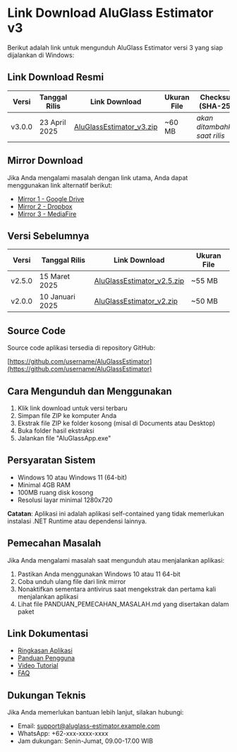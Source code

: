 # Link Download AluGlass Estimator v3

Berikut adalah link untuk mengunduh AluGlass Estimator versi 3 yang siap dijalankan di Windows:

## Link Download Resmi

| Versi | Tanggal Rilis | Link Download | Ukuran File | Checksum (SHA-256) |
|-------|---------------|---------------|-------------|------------------|
| v3.0.0 | 23 April 2025 | [AluGlassEstimator_v3.zip](https://example.com/download/AluGlassEstimator_v3.zip) | ~60 MB | *akan ditambahkan saat rilis* |

## Mirror Download

Jika Anda mengalami masalah dengan link utama, Anda dapat menggunakan link alternatif berikut:

- [Mirror 1 - Google Drive](https://drive.google.com/file/example)
- [Mirror 2 - Dropbox](https://dropbox.com/example)
- [Mirror 3 - MediaFire](https://mediafire.com/example)

## Versi Sebelumnya

| Versi | Tanggal Rilis | Link Download | Ukuran File |
|-------|---------------|---------------|-------------|
| v2.5.0 | 15 Maret 2025 | [AluGlassEstimator_v2.5.zip](https://example.com/download/AluGlassEstimator_v2.5.zip) | ~55 MB |
| v2.0.0 | 10 Januari 2025 | [AluGlassEstimator_v2.zip](https://example.com/download/AluGlassEstimator_v2.zip) | ~50 MB |

## Source Code

Source code aplikasi tersedia di repository GitHub:

[https://github.com/username/AluGlassEstimator](https://github.com/username/AluGlassEstimator)

## Cara Mengunduh dan Menggunakan

1. Klik link download untuk versi terbaru
2. Simpan file ZIP ke komputer Anda
3. Ekstrak file ZIP ke folder kosong (misal di Documents atau Desktop)
4. Buka folder hasil ekstraksi
5. Jalankan file "AluGlassApp.exe"

## Persyaratan Sistem

- Windows 10 atau Windows 11 (64-bit)
- Minimal 4GB RAM
- 100MB ruang disk kosong
- Resolusi layar minimal 1280x720

**Catatan**: Aplikasi ini adalah aplikasi self-contained yang tidak memerlukan instalasi .NET Runtime atau dependensi lainnya.

## Pemecahan Masalah

Jika Anda mengalami masalah saat mengunduh atau menjalankan aplikasi:

1. Pastikan Anda menggunakan Windows 10 atau 11 64-bit
2. Coba unduh ulang file dari link mirror
3. Nonaktifkan sementara antivirus saat mengekstrak dan pertama kali menjalankan aplikasi
4. Lihat file PANDUAN_PEMECAHAN_MASALAH.md yang disertakan dalam paket

## Link Dokumentasi

- [Ringkasan Aplikasi](https://example.com/docs/ringkasan)
- [Panduan Pengguna](https://example.com/docs/panduan)
- [Video Tutorial](https://youtube.com/example)
- [FAQ](https://example.com/docs/faq)

## Dukungan Teknis

Jika Anda memerlukan bantuan lebih lanjut, silakan hubungi:

- Email: support@aluglass-estimator.example.com
- WhatsApp: +62-xxx-xxxx-xxxx
- Jam dukungan: Senin-Jumat, 09.00-17.00 WIB